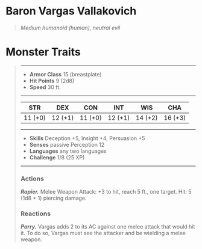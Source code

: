 # Baron Vargas Vallakovich
>*Medium humanoid (human), neutral evil*
# Monster Traits
>___
>- **Armor Class** 15 (breastplate)
>- **Hit Points** 9 (2d8)
>- **Speed** 30 ft.
>___
>|STR|DEX|CON|INT|WIS|CHA|
>|:---:|:---:|:---:|:---:|:---:|:---:|
>|11 (+0)|12 (+1)|11 (+0)|12 (+1)|14 (+2)|16 (+3)|
>___
>- **Skills** Deception +5, Insight +4, Persuasion +5
>- **Senses** passive Perception 12
>- **Languages** any two languages
>- **Challenge** 1/8 (25 XP)
>___
>### Actions
>***Rapier.*** Melee Weapon Attack: +3 to hit, reach 5 ft., one target. Hit: 5 (1d8 + 1) piercing damage.  
>
>### Reactions
>***Parry.*** Vargas adds 2 to its AC against one melee attack that would hit it. To do so, Vargas must see the attacker and be wielding a melee weapon.